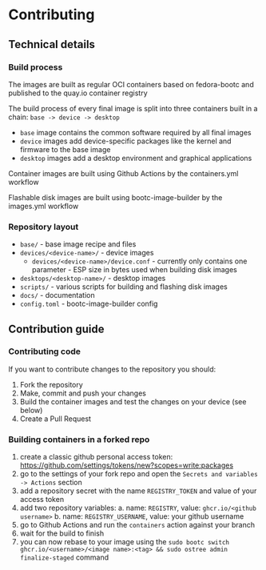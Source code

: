 # Contributing

## Technical details

### Build process

The images are built as regular OCI containers based on fedora-bootc and published to the
quay.io container registry

The build process of every final image is split into three containers built in a chain: `base -> device -> desktop`
- `base` image contains the common software required by all final images
- `device` images add device-specific packages like the kernel and firmware to the base image
- `desktop` images add a desktop environment and graphical applications

Container images are built using Github Actions by the containers.yml workflow

Flashable disk images are built using bootc-image-builder by the images.yml workflow

### Repository layout

- `base/` - base image recipe and files
- `devices/<device-name>/` - device images
  - `devices/<device-name>/device.conf` - currently only contains one parameter - ESP size in bytes used when building disk images
- `desktops/<desktop-name>/` - desktop images
- `scripts/` - various scripts for building and flashing disk images
- `docs/` - documentation
- `config.toml` - bootc-image-builder config

## Contribution guide

### Contributing code

If you want to contribute changes to the repository you should:
1. Fork the repository
2. Make, commit and push your changes
3. Build the container images and test the changes on your device (see below)
4. Create a Pull Request

### Building containers in a forked repo

1. create a classic github personal access token: https://github.com/settings/tokens/new?scopes=write:packages
2. go to the settings of your fork repo and open the `Secrets and variables -> Actions` section
3. add a repository secret with the name `REGISTRY_TOKEN` and value of your access token
4. add two repository variables:
  a. name: `REGISTRY`, value: `ghcr.io/<github username>`
  b. name: `REGISTRY_USERNAME`, value: your github username
5. go to Github Actions and run the `containers` action against your branch
6. wait for the build to finish
7. you can now rebase to your image using the `sudo bootc switch ghcr.io/<username>/<image name>:<tag> && sudo ostree admin finalize-staged` command
